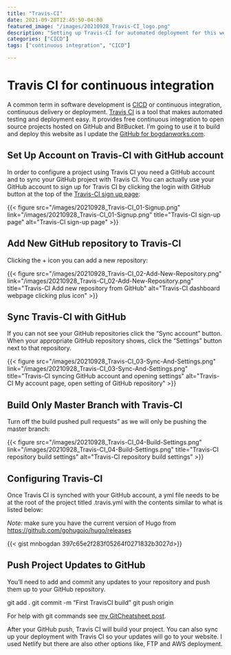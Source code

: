 ```yaml
---
title: "Travis-CI"
date: 2021-09-28T12:45:50-04:00
featured_image: "/images/20210928_Travis-CI_logo.png"
description: "Setting up Travis-CI for automated deployment for this website, bogdanworks.com"
categories: ["CICD"]
tags: ["continuous integration", "CICD"]

---
```


#  Travis CI for continuous integration
A common term in software development is [CICD](https://en.wikipedia.org/wiki/CI/CD) or continuous integration, continuous delivery or deployment. [Travis CI](https://www.travis-ci.com) is a tool that makes automated testing and deployment easy. It provides free continuous integration to open source projects hosted on GitHub and BitBucket. I’m going to use it to build and deploy this website as I update the [GitHub for bogdanworks.com](https://github.com/mnbogdan/bogdanworks).  

## Set Up Account on Travis-CI with GitHub account
In order to configure a project using Travis CI you need a GitHub account and to sync your GitHub project with Travis CI. You can actually use your GitHub account to sign up for Travis CI by clicking the login with GitHub button at the top of the [Travis-CI sign up page](https://app.travis-ci.com/signup):

{{< figure src="/images/20210928_Travis-CI_01-Signup.png" link="/images/20210928_Travis-CI_01-Signup.png" title="Travis-CI sign-up page" alt="Travis-CI sign-up page" >}}

## Add New GitHub repository to Travis-CI
Clicking the + icon you can add a new repository:

{{< figure src="/images/20210928_Travis-CI_02-Add-New-Repository.png" link="/images/20210928_Travis-CI_02-Add-New-Repository.png" title="Travis-CI Add new repository from GitHub" alt="Travis-CI dashboard webpage clicking plus icon" >}}

## Sync Travis-CI with GitHub
If you can not see your GitHub repositories click the “Sync account” button. When your appropriate GitHub repository shows, click the “Settings” button next to that repository.

{{< figure src="/images/20210928_Travis-CI_03-Sync-And-Settings.png" link="/images/20210928_Travis-CI_03-Sync-And-Settings.png" title="Travis-CI syncing GitHub account and opening settings" alt="Travis-CI My account page, open setting of GitHub repository" >}}

## Build Only Master Branch with Travis-CI
Turn off the build pushed pull requests” as we will only be pushing the master branch: 

{{< figure src="/images/20210928_Travis-CI_04-Build-Settings.png" link="/images/20210928_Travis-CI_04-Build-Settings.png" title="Travis-CI repository build settings" alt="Travis-CI repository build settings" >}}

## Configuring Travis-CI
Once Travis CI is synched with your GitHub account, a yml file needs to be at the root of the project titled .travis.yml with the contents similar to what is listed below:

_Note:_ make sure you have the current version of Hugo from https://github.com/gohugoio/hugo/releases

{{< gist mnbogdan 397c65e2f283f05264f0271832b3027d>}}

## Push Project Updates to GitHub
You’ll need to add and commit any updates to your repository and push them up to your GitHub repository. 

git add .
git commit -m “First TravisCI build”
git push origin

For help with git commands see [my GitCheatsheet post](/en/post/gitcheatsheet/).

After your GitHub push, Travis CI will build your project. You can also sync up your deployment with Travis CI so your updates will go to your website. I used Netlify but there are also other options like, FTP and AWS deployment. 
